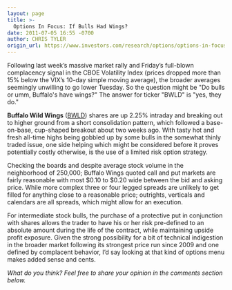 ```yaml
---
layout: page
title: >-
  Options In Focus: If Bulls Had Wings?
date: 2011-07-05 16:55 -0700
author: CHRIS TYLER
origin_url: https://www.investors.com/research/options/options-in-focus-if-bulls-had-wings/
---
```






Following last week’s massive market rally and Friday’s full-blown complacency signal in the CBOE Volatility Index (prices dropped more than 15% below the VIX’s 10-day simple moving average), the broader averages seemingly unwilling to go lower Tuesday. So the question might be "Do bulls or umm, Buffalo's have wings?" The answer for ticker "BWLD" is "yes, they do."

  

**Buffalo Wild Wings** ([BWLD](https://research.investors.com/quote.aspx?symbol=BWLD)) shares are up 2.25% intraday and breaking out to higher ground from a short consolidation pattern, which followed a base-on-base, cup-shaped breakout about two weeks ago. With tasty hot and fresh all-time highs being gobbled up by some bulls in the somewhat thinly traded issue, one side helping which might be considered before it proves potentially costly otherwise, is the use of a limited risk option strategy.

  

Checking the boards and despite average stock volume in the neighborhood of 250,000; Buffalo Wings quoted call and put markets are fairly reasonable with most $0.10 to $0.20 wide between the bid and asking price. While more complex three or four legged spreads are unlikely to get filled for anything close to a reasonable price; outrights, verticals and calendars are all spreads, which might allow for an execution.

  

For intermediate stock bulls, the purchase of a protective put in conjunction with shares allows the trader to have his or her risk pre-defined to an absolute amount during the life of the contract, while maintaining upside profit exposure. Given the strong possibility for a bit of technical indigestion in the broader market following its strongest price run since 2009 and one defined by complacent behavior, I’d say looking at that kind of options menu makes added sense and cents.

  

*What do you think? Feel free to share your opinion in the comments section below.*





